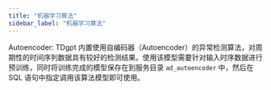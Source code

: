 ```yaml
---
title: "机器学习算法"
sidebar_label: "机器学习算法"
---
```


Autoencoder: TDgpt 内置使用自编码器（Autoencoder）的异常检测算法，对周期性的时间序列数据具有较好的检测结果。使用该模型需要针对输入时序数据进行预训练，同时将训练完成的模型保存在到服务目录 `ad_autoencoder` 中，然后在 SQL 语句中指定调用该算法模型即可使用。
